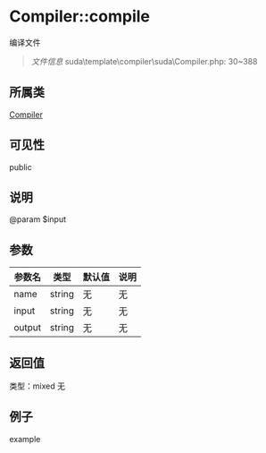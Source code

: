 # Compiler::compile
编译文件
> *文件信息* suda\template\compiler\suda\Compiler.php: 30~388
## 所属类 

[Compiler](../Compiler.md)

## 可见性

  public  
## 说明

@param $input

## 参数

| 参数名 | 类型 | 默认值 | 说明 |
|--------|-----|-------|-------|
| name |  string | 无 | 无 |
| input |  string | 无 | 无 |
| output |  string | 无 | 无 |

## 返回值
类型：mixed
无

## 例子

example